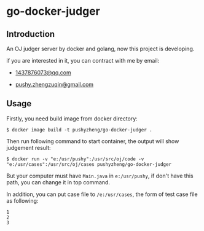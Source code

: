 # go-docker-judger

## Introduction

An OJ judger server by docker and golang, now this project is developing.

if you are interested in it, you can contract with me by email:

- 1437876073@qq.com

- pushy.zhengzuqin@gmail.com

## Usage

Firstly, you need build image from docker directory:

```shell
$ docker image build -t pushyzheng/go-docker-judger .
```

Then run following command to start container, the output will show judgement result:

```shell
$ docker run -v "e:/usr/pushy":/usr/src/oj/code -v "e:/usr/cases":/usr/src/oj/cases pushyzheng/go-docker-judger
```

But your computer must have `Main.java` in `e:/usr/pushy`, if don't have this path, you can change it in top command.

In addition, you can put case file to `/e:/usr/cases`, the form of test case file as following:

```
1
2
3
```
